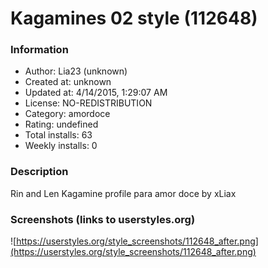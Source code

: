 # Kagamines 02 style (112648)

### Information
- Author: Lia23 (unknown)
- Created at: unknown
- Updated at: 4/14/2015, 1:29:07 AM
- License: NO-REDISTRIBUTION
- Category: amordoce
- Rating: undefined
- Total installs: 63
- Weekly installs: 0


### Description
Rin and Len Kagamine profile para amor doce by xLiax


### Screenshots (links to userstyles.org)
![https://userstyles.org/style_screenshots/112648_after.png](https://userstyles.org/style_screenshots/112648_after.png)



